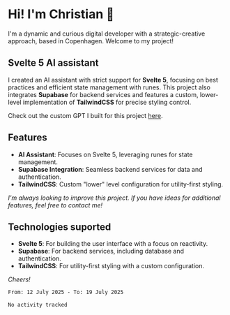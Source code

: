 # Hi! I'm Christian 👋

I'm a dynamic and curious digital developer with a strategic-creative approach, based in Copenhagen. Welcome to my project!

## Svelte 5 AI assistant

I created an AI assistant with strict support for **Svelte 5**, focusing on best practices and efficient state management with runes. This project also integrates **Supabase** for backend services and features a custom, lower-level implementation of **TailwindCSS** for precise styling control.

Check out the custom GPT I built for this project [here](https://chatgpt.com/g/g-67f22c58490081918330d7a6bac03fc6-svelte-5-and-sveltekit).

## Features

- **AI Assistant**: Focuses on Svelte 5, leveraging runes for state management.
- **Supabase Integration**: Seamless backend services for data and authentication.
- **TailwindCSS**: Custom "lower" level configuration for utility-first styling.

*I'm always looking to improve this project. If you have ideas for additional features, feel free to contact me!*

## Technologies suported

- **Svelte 5**: For building the user interface with a focus on reactivity.
- **Supabase**: For backend services, including database and authentication.
- **TailwindCSS**: For utility-first styling with a custom configuration.


*Cheers!*

<!--START_SECTION:waka-->

```txt
From: 12 July 2025 - To: 19 July 2025

No activity tracked
```

<!--END_SECTION:waka-->

<!--
**Christian-Rau/Christian-Rau** is a ✨ _special_ ✨ repository because its `README.md` (this file) appears on your GitHub profile.

Here are some ideas to get you started:

- 🔭 I’m currently working on ...
- 🌱 I’m currently learning ...
- 👯 I’m looking to collaborate on ...
- 🤔 I’m looking for help with ...
- 💬 Ask me about ...
- 📫 How to reach me: ...
- 😄 Pronouns: ...
- ⚡ Fun fact: ...
-->

